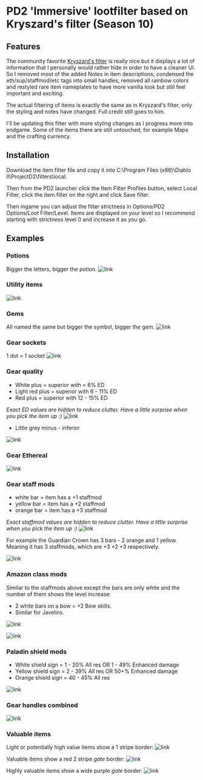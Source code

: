 # PD2 'Immersive' lootfilter based on Kryszard's filter (Season 10)

## Features
The community favorite [Kryszard's filter](https://github.com/Kryszard-POD/Kryszard-s-PD2-Loot-Filter/tree/main) is really nice but it displays a lot of information that I personally would rather hide in order to have a cleaner UI. So I removed most of the added Notes in item descriptions, condensed the eth/sup/staffmod/etc tags into small handles, removed all rainbow colors and restyled rare item nameplates to have more vanilla look but still feel important and exciting. 

The actual filtering of items is exactly the same as in Kryszard's filter, only the styling and notes have changed. Full credit still goes to him.

I'll be updating this filter with more styling changes as I progress more into endgame. Some of the items there are still untouched, for example Maps and the crafting currency.

## Installation
Download the item.filter file and copy it into C:\Program Files (x86)\Diablo II\ProjectD2\filters\local.

Then from the PD2 launcher click the Item Filter Profiles button, select Local Filter, click the item.filter on the right and click Save filter.

Then ingame you can adjust the filter strictness in Options/PD2 Options/Loot Filter/Level. Items are displayed on your level so I recommend starting with strictness level 0 and increase it as you go. 
## Examples

### Potions
Bigger the letters, bigger the potion.
![link](https://i.imgur.com/DPEPLcG.png)

### Utility items

![link](https://i.imgur.com/bdTWLZg.png)

### Gems
All named the same but bigger the symbol, bigger the gem.
![link](https://i.imgur.com/vwllPdx.png)

### Gear sockets
1 dot = 1 socket
![link](https://i.imgur.com/X39FlbO.png)

### Gear quality
 - White plus = superior with < 6% ED
 - Light red plus = superior with 6 - 11% ED
 - Red plus = superior with 12 - 15% ED

 <i>Exact ED values are hidden to reduce clutter. Have a little surprise when you pick the item up :)</i> 
![link](https://i.imgur.com/8dRns6B.png)
 - Little grey minus - inferior

![link](https://i.imgur.com/xezMRw5.png)

### Gear Ethereal

![link](https://i.imgur.com/cLprgn3.png)

### Gear staff mods

 - white bar = item has a +1 staffmod
 - yellow bar = item has a +2 staffmod
 - orange bar = item has a +3 staffmod

 <i>Exact staffmod values are hidden to reduce clutter. Have a little surprise when you pick the item up :)</i>
![link](https://i.imgur.com/rF8rLSE.png)

For example the Guardian Crown has 3 bars - 2 orange and 1 yellow. Meaning it has 3 staffmods, which are +3 +2 +3 respectively.

![link](https://i.imgur.com/S1Nhbhp.png)

### Amazon class mods
Similar to the staffmods above except the bars are only white and the number of them shows the level increase: 
 - 2 white bars on a bow = +2 Bow skills. 
 - Similar for Javelins.

![link](https://i.imgur.com/R5xC3Yy.png)

![link](https://i.imgur.com/eZuq7WK.png)

### Paladin shield mods
 - White shield sign = 1 - 20% All res OR 1 - 49% Enhanced damage 
 - Yellow shield sign = 2 - 39% All res OR 50+% Enhanced damage 
 - Orange shield sign = 40 - 45% All res

![link](https://i.imgur.com/BfcR7KZ.png)

### Gear handles combined

![link](https://i.imgur.com/18eFxfB.png)

### Valuable items

Light or potentially high value items show a 1 stripe border:
![link](https://i.imgur.com/kirIILt.png)

Valuable items show a red 2 stripe <i>gate</i> border:
![link](https://i.imgur.com/8e4yjVw.png)

Highly valuable items show a wide purple <i>gate</i> border: 
![link](https://i.imgur.com/wpOnWIZ.png)

